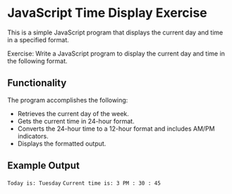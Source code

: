 # JavaScript Time Display Exercise

This is a simple JavaScript program that displays the current day and time in a specified format.

Exercise: Write a JavaScript program to display the current day and time in the following format.

## Functionality

The program accomplishes the following:

- Retrieves the current day of the week.
- Gets the current time in 24-hour format.
- Converts the 24-hour time to a 12-hour format and includes AM/PM indicators.
- Displays the formatted output.

## Example Output

`Today is: Tuesday`
`Current time is: 3 PM : 30 : 45`
